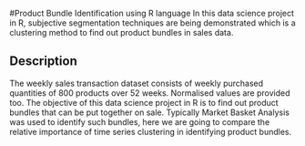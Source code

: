#Product Bundle Identification using R language
In this data science project in R, subjective segmentation techniques are being demonstrated which is a clustering method to find out product bundles in sales data.


## Description

The weekly sales transaction dataset consists of weekly purchased quantities of 800 products over 52 weeks. Normalised values are provided too. The objective of this data science project in R is to find out product bundles that can be put together on sale. Typically Market Basket Analysis was used to identify such bundles, here we are going to compare the relative importance of time series clustering in identifying product bundles.
